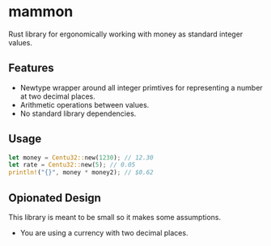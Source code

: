 # mammon

Rust library for ergonomically working with money as standard integer values.

## Features

- Newtype wrapper around all integer primtives for representing a number at two decimal places.
- Arithmetic operations between values.
- No standard library dependencies.

## Usage

```rust
let money = Centu32::new(1230); // 12.30
let rate = Centu32::new(5); // 0.05
println!("{}", money * money2); // $0.62
```

## Opionated Design

This library is meant to be small so it makes some assumptions.

- You are using a currency with two decimal places.
